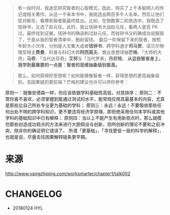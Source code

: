 
> 有一段时间，我迷恋研究智者的心智模式，因此，购买了上千本聪明人的传记或相关著作。从这一千来本书中，我挑选出两百多牛人名单。然后让他们捉对厮杀，看哪些智者能最终胜出。比如，在倒数第二轮挑选中，我既选了钱钟书，又选了赵元任。此时，我让钱钟书大战赵元任，看两人是否 PK 过。最终找到证据，钱钟书的确讽刺过赵元任。而钱钟书又的确成功说服我了，于是从我的智者清单中，删赵留钱。
最后一轮保留下来的智者，按照年龄大小次序，分别是人文集大成者**钱钟书**、跨学科通才**司马贺**、诺贝尔物理奖得主**费曼**、科普与科幻大师**阿西莫夫**、商业思想领袖**芒格**、「大师的大师」**马奇**、「当代达芬奇」**艾柯**与「当代罗素」**丹尼特**。
**从这些智者身上，我学到最重要的一点是：智者的思维抽象级别极高。**

> 那么，如何获得好思想呢？如何能够像智者一样，获得思想的更高抽象级别，去因果链的更前端？芒格的建议也许可以供你参考：

原则一：就像安德森一样，你应该依据学科基础性高低，对其排序；
原则二：不管你喜不喜欢，必须掌握到能通过测试的水平，能常规应用其最基本的内容，尤其是那些比自己所处专业更为基础的学科；
原则三：永远！永远！不要吸收那些任何出处不明的跨学科知识，更不要违背经济学原理，即拒绝采用任何本学科或其他学科的基础知识中已有解释；
原则四：当以上不能产生有用新观点时，那么就模仿那些创造成功观点的方法来进行大胆假设与创新，但所创新的理论不要和之前冲突，除非你的确证明它错误了。
所谓「更基础」、「寻找更低一层的科学的解释」，也就是说，尽量去往因果解释链条更早期。


# 来源

http://www.yangzhiping.com/worksmarter/chapter1/talk002


# CHANGELOG

- 20180124 HYL
